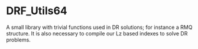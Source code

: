 # DRF_Utils64
A small library with trivial functions used in DR solutions; for instance a RMQ structure. It is also necessary to compile our Lz based indexes to solve DR problems.
